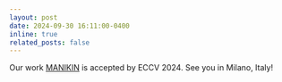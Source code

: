 ```yaml
---
layout: post
date: 2024-09-30 16:11:00-0400
inline: true
related_posts: false
---
```


Our work [MANIKIN](https://siplab.org/projects/MANIKIN) is accepted by ECCV 2024. See you in Milano, Italy!
